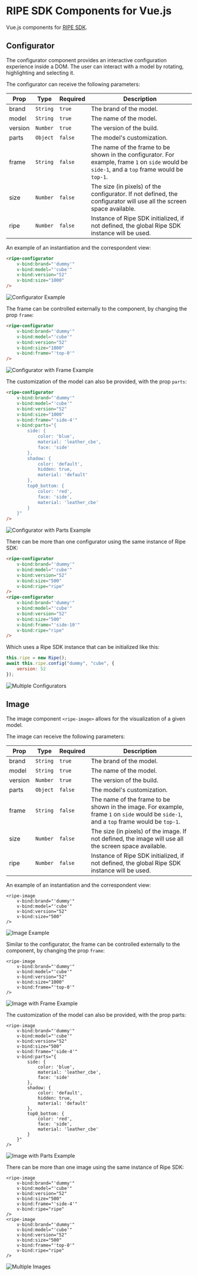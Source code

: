# RIPE SDK Components for Vue.js

Vue.js components for [RIPE SDK](https://github.com/ripe-tech/ripe-sdk).

## Configurator

The configurator component provides an interactive configuration experience inside a DOM. The user can interact with a model by rotating, highlighting and selecting it.

The configurator can receive the following parameters:

| Prop    | Type     | Required | Description                                                                                                                                    |
| ------- | -------- | -------- | ---------------------------------------------------------------------------------------------------------------------------------------------- |
| brand   | `String` | `true`   | The brand of the model.                                                                                                                        |
| model   | `String` | `true`   | The name of the model.                                                                                                                         |
| version | `Number` | `true`   | The version of the build.                                                                                                                      |
| parts   | `Object` | `false`  | The model's customization.                                                                                                                     |
| frame   | `String` | `false`  | The name of the frame to be shown in the configurator. For example, frame `1` on `side` would be `side-1`, and a `top` frame would be `top-1`. |
| size    | `Number` | `false`  | The size (in pixels) of the configurator. If not defined, the configurator will use all the screen space available.                            |
| ripe    | `Number` | `false`  | Instance of Ripe SDK initialized, if not defined, the global Ripe SDK instance will be used.                                                   |

An example of an instantiation and the correspondent view:

```html
<ripe-configurator
    v-bind:brand="'dummy'"
    v-bind:model="'cube'"
    v-bind:version="52"
    v-bind:size="1000"
/>
```

![Configurator Example](res/images/configurator.gif)

The frame can be controlled externally to the component, by changing the prop `frame`:

```html
<ripe-configurator
    v-bind:brand="'dummy'"
    v-bind:model="'cube'"
    v-bind:version="52"
    v-bind:size="1000"
    v-bind:frame="'top-0'"
/>
```

![Configurator with Frame Example](res/images/configurator-frame.gif)

The customization of the model can also be provided, with the prop `parts`:

```html
<ripe-configurator
    v-bind:brand="'dummy'"
    v-bind:model="'cube'"
    v-bind:version="52"
    v-bind:size="1000"
    v-bind:frame="'side-4'"
    v-bind:parts="{
        side: {
            color: 'blue',
            material: 'leather_cbe',
            face: 'side'
        },
        shadow: {
            color: 'default',
            hidden: true,
            material: 'default'
        },
        top0_bottom: {
            color: 'red',
            face: 'side',
            material: 'leather_cbe'
        }
    }"
/>
```

![Configurator with Parts Example](res/images/configurator-parts.gif)

There can be more than one configurator using the same instance of Ripe SDK:

```html
<ripe-configurator
    v-bind:brand="'dummy'"
    v-bind:model="'cube'"
    v-bind:version="52"
    v-bind:size="500"
    v-bind:ripe="ripe"
/>
<ripe-configurator
    v-bind:brand="'dummy'"
    v-bind:model="'cube'"
    v-bind:version="52"
    v-bind:size="500"
    v-bind:frame="'side-10'"
    v-bind:ripe="ripe"
/>
```

Which uses a Ripe SDK instance that can be initialized like this:

```javascript
this.ripe = new Ripe();
await this.ripe.config("dummy", "cube", {
    version: 52
});
```

![Multiple Configurators](res/images/configurator-multiple.gif)

## Image

The image component `<ripe-image>` allows for the visualization of a given model. 

The image can receive the following parameters:

| Prop    | Type     | Required | Description                                                                                                                             |
| ------- | -------- | -------- | --------------------------------------------------------------------------------------------------------------------------------------- |
| brand   | `String` | `true`   | The brand of the model.                                                                                                                 |
| model   | `String` | `true`   | The name of the model.                                                                                                                  |
| version | `Number` | `true`   | The version of the build.                                                                                                               |
| parts   | `Object` | `false`  | The model's customization.                                                                                                              |
| frame   | `String` | `false`  | The name of the frame to be shown in the image. For example, frame `1` on `side` would be `side-1`, and a `top` frame would be `top-1`. |
| size    | `Number` | `false`  | The size (in pixels) of the image. If not defined, the image will use all the screen space available.                                   |
| ripe    | `Number` | `false`  | Instance of Ripe SDK initialized, if not defined, the global Ripe SDK instance will be used.                                            |

An example of an instantiation and the correspondent view:

```
<ripe-image 
    v-bind:brand="'dummy'"
    v-bind:model="'cube'"
    v-bind:version="52"
    v-bind:size="500"
/>
```

![Image Example](./images/image.png)

Similar to the configurator, the frame can be controlled externally to the component, by changing the prop `frame`:

```
<ripe-image
    v-bind:brand="'dummy'"
    v-bind:model="'cube'"
    v-bind:version="52"
    v-bind:size="1000"
    v-bind:frame="'top-0'"
/>
```

![Image with Frame Example](./images/image-frame.png)

The customization of the model can also be provided, with the prop parts:

```
<ripe-image
    v-bind:brand="'dummy'"
    v-bind:model="'cube'"
    v-bind:version="52"
    v-bind:size="500"
    v-bind:frame="'side-4'"
    v-bind:parts="{
        side: {
            color: 'blue',
            material: 'leather_cbe',
            face: 'side'
        },
        shadow: {
            color: 'default',
            hidden: true,
            material: 'default'
        },
        top0_bottom: {
            color: 'red',
            face: 'side',
            material: 'leather_cbe'
        }
    }"
/>
```

![Image with Parts Example](./images/image-parts.png)

There can be more than one image using the same instance of Ripe SDK:

```
<ripe-image
    v-bind:brand="'dummy'"
    v-bind:model="'cube'"
    v-bind:version="52"
    v-bind:size="500"
    v-bind:frame="'side-4'"
    v-bind:ripe="ripe"
/>
<ripe-image
    v-bind:brand="'dummy'"
    v-bind:model="'cube'"
    v-bind:version="52"
    v-bind:size="500"
    v-bind:frame="'top-0'"
    v-bind:ripe="ripe"
/>
```

![Multiple Images](./images/multiple-images.png)
